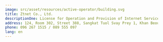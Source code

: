 ```yaml
---
image: src/asset/resources/active-operator/building.svg
title: Ztnet Co., Ltd.
descriptionOne: License for Operation and Provision of Internet Service
address: 124, Room 302, Street 388, Sangkat Tuol Svay Prey 1, Khan Beoung Keng Kang, Phnom Penh
phone: 096 267 1515 / 089 555 097
lang: en
---
```

